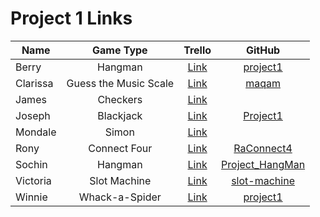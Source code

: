 # Project 1 Links

| Name                |     Game Type     | Trello                                                    |                                         GitHub                                             |
| ------------------- | :---------------: | :-------------------------------------------------------: | :----------------------------------------------------------------------------------------: |
| Berry | Hangman | [Link]() | [project1](https://github.com/yuli0109/project1) | 
| Clarissa | Guess the Music Scale | [Link](https://trello.com/b/Zqu8HrSH/guess-the-maqam-game) | [maqam](https://github.com/cbitar/maqam-game) | 
| James | Checkers | [Link](https://trello.com/b/AGvrH2WF/checkers-project) | []() | 
| Joseph | Blackjack | [Link](https://trello.com/b/RJNfcd4l/project1-blackjack) | [Project1](https://github.com/jk851227/project_1) | 
| Mondale | Simon | [Link]() | []() | 
| Rony | Connect Four | [Link](https://trello.com/b/0PmmnPxZ/ra-s-connect-4) | [RaConnect4](https://github.com/ronyarmas/RaConnect4) |
| Sochin | Hangman | [Link](https://trello.com/b/4lAeMuFU/project-1-hangman) | [Project_HangMan](https://github.com/kim-an/Project_HangMan) |
| Victoria | Slot Machine | [Link](https://trello.com/b/2tH5aQvl/wdi-project-1) | [slot-machine](https://github.com/vkurzweg/slot-machine) | 
| Winnie | Whack-a-Spider | [Link](https://trello.com/b/Ic0Emz8c/project1) | [project1](https://github.com/winniecluk/project1) |
